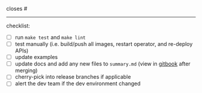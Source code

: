 closes #<issue ID>

---

checklist:

- [ ] run `make test` and `make lint`
- [ ] test manually (i.e. build/push all images, restart operator, and re-deploy APIs)
- [ ] update examples
- [ ] update docs and add any new files to `summary.md` (view in [gitbook](https://cortex-labs.gitbook.io/staging/-MOmCGMADSRNQahK3Kox/) after merging)
- [ ] cherry-pick into release branches if applicable
- [ ] alert the dev team if the dev environment changed
